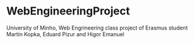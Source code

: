 # WebEngineeringProject
University of Minho, Web Engrineering class project of Erasmus student Martin Kopka, Eduard Pizur and Higor Emanuel
